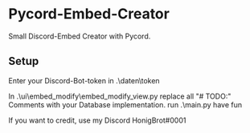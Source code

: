 # Pycord-Embed-Creator
 Small Discord-Embed Creator with Pycord.

## Setup
Enter your Discord-Bot-token in .\daten\token

In .\ui\embed_modify\embed_modify_view.py replace all "# TODO:" Comments with your Database implementation.
run .\main.py have fun


If you want to credit, use my Discord HonigBrot#0001
